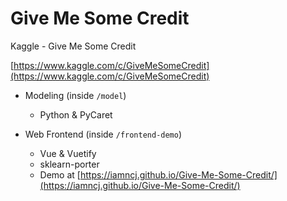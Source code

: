 # Give Me Some Credit

Kaggle - Give Me Some Credit
 
[https://www.kaggle.com/c/GiveMeSomeCredit](https://www.kaggle.com/c/GiveMeSomeCredit)

- Modeling (inside `/model`)

    - Python & PyCaret

- Web Frontend (inside `/frontend-demo`)

    - Vue & Vuetify
    - sklearn-porter
    - Demo at [https://iamncj.github.io/Give-Me-Some-Credit/](https://iamncj.github.io/Give-Me-Some-Credit/)

